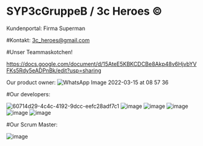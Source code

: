 # SYP3cGruppeB / 3c Heroes ©

 Kundenportal: Firma Superman
 
 #Kontakt: 3c_heroes@gmail.com
 
 #Unser Teammaskotchen!
 
 https://docs.google.com/document/d/15AteE5KBKCDCBe8Akp48v6HjvbYVFKs5Rdy5eADPnBk/edit?usp=sharing
 
 Our product owner:
 ![WhatsApp Image 2022-03-15 at 08 57 36](https://user-images.githubusercontent.com/91054102/158331914-d8176600-e348-4469-8541-1133fa940d20.jpeg)


 #Our developers:
 
 
 ![60714d29-4c4c-4192-9dcc-eefc28adf7c1](https://user-images.githubusercontent.com/91053947/158373686-f7eca4a1-4d17-4ca1-859b-23fa4ff0051c.jpg)
 ![image](https://user-images.githubusercontent.com/91054007/158375686-337464b6-e54b-43a4-8f61-0867840b7b56.png)
 ![image](https://user-images.githubusercontent.com/91054102/158331186-90c5ee86-b6bc-4bdf-ae4d-e7f64d96c328.png)
 ![image](https://user-images.githubusercontent.com/91054007/158373813-e2b4ebe9-fd11-4fe6-8065-575a9e23456c.png)
 ![image](https://user-images.githubusercontent.com/91054007/158374123-154b8f4a-60d8-4a12-9f6a-56e469ed511d.png)
![image](https://user-images.githubusercontent.com/91054007/158375223-5eff8cef-cccd-4bd6-b926-a5ef49f4dbbd.png)



 #Our Scrum Master:

 ![image](https://user-images.githubusercontent.com/91054102/158331507-b3d8470b-6c3d-4697-ae6c-a66d864bb1f7.png)



 

 
 




